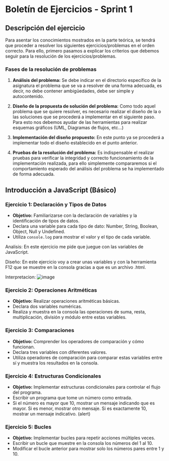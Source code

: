 # Boletín de Ejercicios - Sprint 1

## Descripción del ejercicio

Para asentar los conocimientos mostrados en la parte teórica, se tendrá que proceder a resolver los siguientes ejercicios/problemas en el orden correcto. Para ello, primero pasamos a explicar los criterios que debemos seguir para la resolución de los ejercicios/problemas.

### Fases de la resolución de problemas

1. **Análisis del problema:** Se debe indicar en el directorio específico de la asignatura el problema que se va a resolver de una forma adecuada, es decir, no debe contener ambigüedades, debe ser simple y autocontenido.

2. **Diseño de la propuesta de solución del problema:** Como todo aquel problema que se quiere resolver, es necesario realizar el diseño de la o las soluciones que se procederá a implementar en el siguiente paso. Para esto nos debemos ayudar de las herramientas para realizar esquemas gráficos (UML, Diagramas de flujos, etc…)

3. **Implementación del diseño propuesto:** En este punto ya se procederá a implementar todo el diseño establecido en el punto anterior.

4. **Pruebas de la resolución del problema:** Es indispensable el realizar pruebas para verificar la integridad y correcto funcionamiento de la implementación realizada, para ello simplemente compararemos si el comportamiento esperado del análisis del problema se ha implementado de forma adecuada.

## Introducción a JavaScript (Básico)
### Ejercicio 1: Declaración y Tipos de Datos

- **Objetivo:** Familiarizarse con la declaración de variables y la identificación de tipos de datos.
- Declara una variable para cada tipo de dato: Number, String, Boolean, Object, Null y Undefined.
- Utiliza `console.log` para mostrar el valor y el tipo de cada variable.

Analisis:
En este ejercicio me pide que juegue con las variables de JavaScript.

Diseño:
En este ejercicio voy a crear unas variables y con la herramienta F12 que se muestre en la consola gracias a que es un archivo .html.

Interpretacion: 
![image](https://github.com/Emi115/2deProgramacion/assets/127744256/9f7cdb44-6f2d-4ae2-b438-b619281ccf88)


 


### Ejercicio 2: Operaciones Aritméticas
- **Objetivo:** Realizar operaciones aritméticas básicas.
- Declara dos variables numéricas.
- Realiza y muestra en la consola las operaciones de suma, resta, multiplicación, división y módulo entre estas variables.

### Ejercicio 3: Comparaciones
- **Objetivo:** Comprender los operadores de comparación y cómo funcionan.
- Declara tres variables con diferentes valores.
- Utiliza operadores de comparación para comparar estas variables entre sí y muestra los resultados en la consola.

### Ejercicio 4: Estructuras Condicionales
- **Objetivo:** Implementar estructuras condicionales para controlar el flujo del programa.
- Escribir un programa que tome un número como entrada.
- Si el número es mayor que 10, mostrar un mensaje indicando que es mayor. Si es menor, mostrar otro mensaje. Si es exactamente 10, mostrar un mensaje indicativo. (alert)

### Ejercicio 5: Bucles
- **Objetivo:** Implementar bucles para repetir acciones múltiples veces.
- Escribir un bucle que muestre en la consola los números del 1 al 10.
- Modificar el bucle anterior para mostrar solo los números pares entre 1 y 10.
